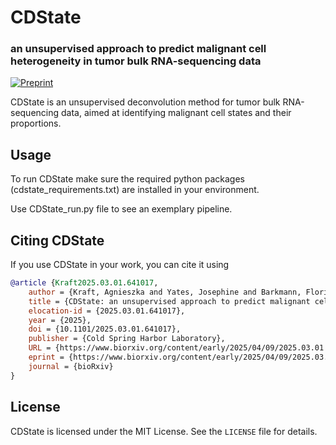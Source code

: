# CDState
### an unsupervised approach to predict malignant cell heterogeneity in tumor bulk RNA-sequencing data

[![Preprint](https://img.shields.io/badge/preprint-available-green)](https://doi.org/10.1101/2025.03.01.641017) &nbsp;


CDState is an unsupervised deconvolution method for tumor bulk RNA-sequencing data, aimed at identifying malignant cell states and their proportions.

## Usage

To run CDState make sure the required python packages (cdstate_requirements.txt) are installed in your environment.

Use CDState_run.py file to see an exemplary pipeline.

## Citing CDState
If you use CDState in your work, you can cite it using
```BibTex
@article {Kraft2025.03.01.641017,
	author = {Kraft, Agnieszka and Yates, Josephine and Barkmann, Florian and Boeva, Valentina},
	title = {CDState: an unsupervised approach to predict malignant cell heterogeneity in tumor bulk RNA-sequencing data},
	elocation-id = {2025.03.01.641017},
	year = {2025},
	doi = {10.1101/2025.03.01.641017},
	publisher = {Cold Spring Harbor Laboratory},
	URL = {https://www.biorxiv.org/content/early/2025/04/09/2025.03.01.641017},
	eprint = {https://www.biorxiv.org/content/early/2025/04/09/2025.03.01.641017.full.pdf},
	journal = {bioRxiv}
}
```

## License
CDState is licensed under the MIT License. See the `LICENSE` file for details.

